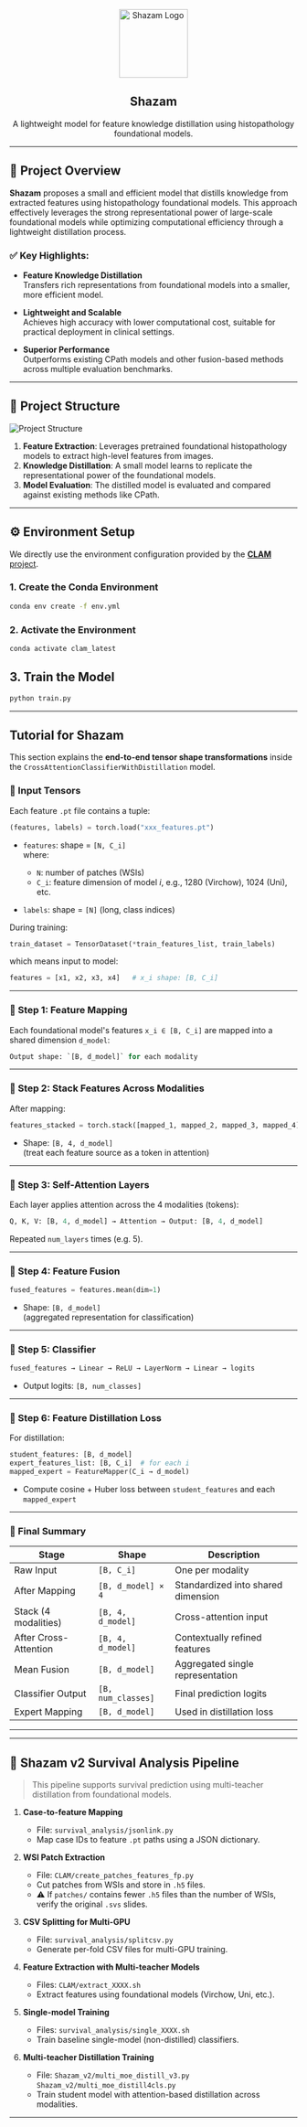 
<p align="center">
  <img src="logo_Shazam.jpg" alt="Shazam Logo" width="120"/>
</p>

<h2 align="center">Shazam</h2>

<p align="center">
  A lightweight model for feature knowledge distillation using histopathology foundational models.
</p>

---

## 📌 Project Overview

**Shazam** proposes a small and efficient model that distills knowledge from extracted features using histopathology foundational models. This approach effectively leverages the strong representational power of large-scale foundational models while optimizing computational efficiency through a lightweight distillation process.

### ✅ Key Highlights:

- **Feature Knowledge Distillation**  
  Transfers rich representations from foundational models into a smaller, more efficient model.

- **Lightweight and Scalable**  
  Achieves high accuracy with lower computational cost, suitable for practical deployment in clinical settings.

- **Superior Performance**  
  Outperforms existing CPath models and other fusion-based methods across multiple evaluation benchmarks.

---

## 📂 Project Structure

![Project Structure](framework.png)

1. **Feature Extraction**: Leverages pretrained foundational histopathology models to extract high-level features from images.  
2. **Knowledge Distillation**: A small model learns to replicate the representational power of the foundational models.  
3. **Model Evaluation**: The distilled model is evaluated and compared against existing methods like CPath.

---




## ⚙️ Environment Setup

We directly use the environment configuration provided by the [**CLAM** project](https://github.com/mahmoodlab/CLAM).

### 1. Create the Conda Environment
```bash
conda env create -f env.yml
```

### 2. Activate the Environment
```bash
conda activate clam_latest
```





## 3. Train the Model
```bash
python train.py 
```


---

## Tutorial for Shazam

This section explains the **end-to-end tensor shape transformations** inside the `CrossAttentionClassifierWithDistillation` model.

### 🔢 Input Tensors

Each feature `.pt` file contains a tuple:
```python
(features, labels) = torch.load("xxx_features.pt")
```

- `features`: shape = `[N, C_i]`  
  where:
  - `N`: number of patches (WSIs)
  - `C_i`: feature dimension of model *i*, e.g., 1280 (Virchow), 1024 (Uni), etc.

- `labels`: shape = `[N]` (long, class indices)

During training:
```python
train_dataset = TensorDataset(*train_features_list, train_labels)
```
which means input to model:
```python
features = [x1, x2, x3, x4]   # x_i shape: [B, C_i]
```

---

### 🧠 Step 1: Feature Mapping

Each foundational model's features `x_i ∈ [B, C_i]` are mapped into a shared dimension `d_model`:

```python
Output shape: `[B, d_model]` for each modality
```
---

### 🧠 Step 2: Stack Features Across Modalities

After mapping:
```python
features_stacked = torch.stack([mapped_1, mapped_2, mapped_3, mapped_4], dim=1)
```

- Shape: `[B, 4, d_model]`  
  (treat each feature source as a token in attention)

---

### 🔁 Step 3: Self-Attention Layers

Each layer applies attention across the 4 modalities (tokens):

```python
Q, K, V: [B, 4, d_model] → Attention → Output: [B, 4, d_model]
```

Repeated `num_layers` times (e.g. 5).

---

### 🔄 Step 4: Feature Fusion

```python
fused_features = features.mean(dim=1)
```

- Shape: `[B, d_model]`  
  (aggregated representation for classification)

---

### 🎯 Step 5: Classifier

```python
fused_features → Linear → ReLU → LayerNorm → Linear → logits
```

- Output logits: `[B, num_classes]`

---

### 🧪 Step 6: Feature Distillation Loss

For distillation:
```python
student_features: [B, d_model]
expert_features_list: [B, C_i]  # for each i
mapped_expert = FeatureMapper(C_i → d_model)
```

- Compute cosine + Huber loss between `student_features` and each `mapped_expert`

---

### 🧾 Final Summary

| Stage                     | Shape                  | Description                                 |
|--------------------------|------------------------|---------------------------------------------|
| Raw Input                | `[B, C_i]`             | One per modality                            |
| After Mapping            | `[B, d_model] × 4`      | Standardized into shared dimension          |
| Stack (4 modalities)     | `[B, 4, d_model]`       | Cross-attention input                       |
| After Cross-Attention    | `[B, 4, d_model]`       | Contextually refined features               |
| Mean Fusion              | `[B, d_model]`          | Aggregated single representation            |
| Classifier Output        | `[B, num_classes]`      | Final prediction logits                     |
| Expert Mapping           | `[B, d_model]`          | Used in distillation loss                   |

---

---

## 🔬 Shazam v2 Survival Analysis Pipeline

> This pipeline supports survival prediction using multi-teacher distillation from foundational models.

1. **Case-to-feature Mapping**

   * File: `survival_analysis/jsonlink.py`
   * Map case IDs to feature `.pt` paths using a JSON dictionary.

2. **WSI Patch Extraction**

   * File: `CLAM/create_patches_features_fp.py`
   * Cut patches from WSIs and store in `.h5` files.
   * ⚠️ If `patches/` contains fewer `.h5` files than the number of WSIs, verify the original `.svs` slides.

3. **CSV Splitting for Multi-GPU**

   * File: `survival_analysis/splitcsv.py`
   * Generate per-fold CSV files for multi-GPU training.

4. **Feature Extraction with Multi-teacher Models**

   * Files: `CLAM/extract_XXXX.sh`
   * Extract features using foundational models (Virchow, Uni, etc.).

5. **Single-model Training**

   * Files: `survival_analysis/single_XXXX.sh`
   * Train baseline single-model (non-distilled) classifiers.

6. **Multi-teacher Distillation Training**

   * File: `Shazam_v2/multi_moe_distill_v3.py` `Shazam_v2/multi_moe_distill4cls.py`
   * Train student model with attention-based distillation across modalities.

---


